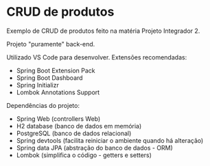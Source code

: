 # CRUD de produtos

Exemplo de CRUD de produtos feito na matéria Projeto Integrador 2.

Projeto "puramente" back-end.

Utilizado VS Code para desenvolver.
Extensões recomendadas:
- Spring Boot Extension Pack
- Spring Boot Dashboard
- Spring Initializr
- Lombok Annotations Support

Dependências do projeto:
- Spring Web (controllers Web)
- H2 database (banco de dados em memória)
- PostgreSQL (banco de dados relacional)
- Spring devtools (facilita reiniciar o ambiente quando há alteração)
- Spring data JPA (abstração do banco de dados - ORM)
- Lombok (simplifica o código - getters e setters)
